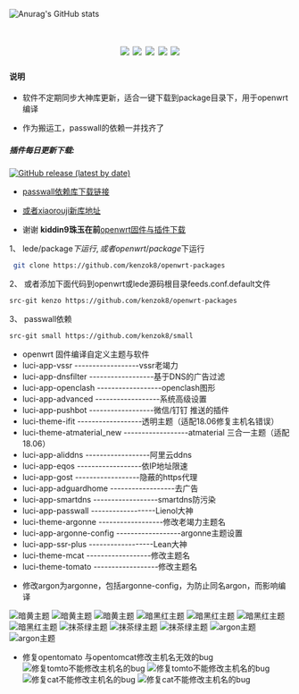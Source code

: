 ![Anurag's GitHub stats](https://github-readme-stats.vercel.app/api?username=kenzok8&show_icons=true&theme=radical)
<div align="center">
<h1 align="center"openwrt-packages</h1>
<img src="https://img.shields.io/github/issues/kenzok8/openwrt-packages?color=green">
<img src="https://img.shields.io/github/stars/kenzok8/openwrt-packages?color=yellow">
<img src="https://img.shields.io/github/forks/kenzok8/openwrt-packages?color=orange">
<img src="https://img.shields.io/github/license/kenzok8/openwrt-packages?color=ff69b4">
<img src="https://img.shields.io/github/languages/code-size/kenzok8/openwrt-packages?color=blueviolet">
</div>

#### 说明

* 软件不定期同步大神库更新，适合一键下载到package目录下，用于openwrt编译

* 作为搬运工，passwall的依赖一并找齐了

##### 插件每日更新下载:
[![GitHub release (latest by date)](https://img.shields.io/github/v/release/kenzok8/compile-package?style=for-the-badge&label=插件更新下载)](https://github.com/kenzok8/compile-package/releases/latest)

+ [passwall依赖库下载链接](https://github.com/kenzok8/small.git)


+ [或者xiaorouji新库地址](https://github.com/xiaorouji/openwrt-passwall.git)


 
+ 谢谢 **kiddin9珠玉在前**[openwrt固件与插件下载](https://op.dllkids.xyz/op/firmware/)



1、 lede/package$下运行,或者openwrt/package$下运行


```bash
 git clone https://github.com/kenzok8/openwrt-packages
```

 2、 或者添加下面代码到openwrt或lede源码根目录feeds.conf.default文件
 
```bash
src-git kenzo https://github.com/kenzok8/openwrt-packages
```

 3、 passwall依赖
 
 ```bash
 src-git small https://github.com/kenzok8/small
 ```

- openwrt 固件编译自定义主题与软件
- luci-app-vssr            ------------------vssr老竭力
- luci-app-dnsfilter       ------------------基于DNS的广告过滤
- luci-app-openclash       ------------------openclash图形         
- luci-app-advanced       ------------------系统高级设置
- luci-app-pushbot         ------------------微信/钉钉 推送的插件
- luci-theme-ifit          ------------------透明主题（适配18.06修复主机名错误）
- luci-theme-atmaterial_new  ------------------atmaterial 三合一主题（适配18.06）     
- luci-app-aliddns         ------------------阿里云ddns
- luci-app-eqos            ------------------依IP地址限速
- luci-app-gost            ------------------隐蔽的https代理
- luci-app-adguardhome     ------------------去广告 
- luci-app-smartdns        ------------------smartdns防污染
- luci-app-passwall        ------------------Lienol大神 
- luci-theme-argonne       ------------------修改老竭力主题名
- luci-app-argonne-config  ------------------argonne主题设置
- luci-app-ssr-plus        ------------------Lean大神 
- luci-theme-mcat          ------------------修改主题名  
- luci-theme-tomato        ------------------修改主题名

* 修改argon为argonne，包括argonne-config，为防止同名argon，而影响编译

![暗黄主题](https://raw.githubusercontent.com/kenzok8/kenzok8/main/screenshot/sshot-9.jpg)
![暗黄主题](https://raw.githubusercontent.com/kenzok8/kenzok8/main/screenshot/sshot-10.jpg)
![暗黄主题](https://raw.githubusercontent.com/kenzok8/kenzok8/main/screenshot/sshot-11.jpg)
![暗黑红主题](https://raw.githubusercontent.com/kenzok8/kenzok8/main/screenshot/sshot-5.jpg)
![暗黑红主题](https://raw.githubusercontent.com/kenzok8/kenzok8/main/screenshot/sshot-6.jpg)
![暗黑红主题](https://raw.githubusercontent.com/kenzok8/kenzok8/main/screenshot/sshot-7.jpg)
![暗黑红主题](https://raw.githubusercontent.com/kenzok8/kenzok8/main/screenshot/sshot-8.jpg)
![抹茶绿主题](https://raw.githubusercontent.com/kenzok8/kenzok8/main/screenshot/sshot-12.jpg)
![抹茶绿主题](https://raw.githubusercontent.com/kenzok8/kenzok8/main/screenshot/sshot-13.jpg)
![抹茶绿主题](https://raw.githubusercontent.com/kenzok8/kenzok8/main/screenshot/sshot-14.jpg)
![argon主题](https://raw.githubusercontent.com/kenzok8/kenzok8/main/screenshot/sshot-1.png)
![argon主题](https://raw.githubusercontent.com/kenzok8/kenzok8/main/screenshot/sshot-2.png)
* 修复opentomato 与opentomcat修改主机名无效的bug
![修复tomto不能修改主机名的bug](https://raw.githubusercontent.com/kenzok8/kenzok8/main/screenshot/%E5%B0%8F%E7%8C%AA%E5%AE%B6-719.png)
![修复tomto不能修改主机名的bug](https://raw.githubusercontent.com/kenzok8/kenzok8/main/screenshot/%E5%B0%8F%E7%8C%AA%E5%AE%B6-722.png)
![修复cat不能修改主机名的bug](https://raw.githubusercontent.com/kenzok8/kenzok8/main/screenshot/%E5%B0%8F%E7%8C%AA%E5%AE%B6-720.png)
![修复cat不能修改主机名的bug](https://raw.githubusercontent.com/kenzok8/kenzok8/main/screenshot/%E5%B0%8F%E7%8C%AA%E5%AE%B6-721.png)

